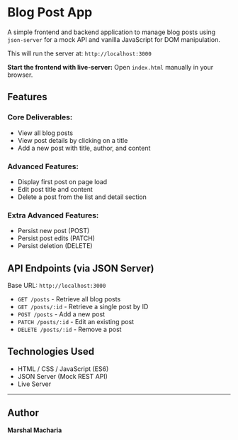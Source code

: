 # Blog Post App

A simple frontend and backend application to manage blog posts using `json-server` for a mock API and vanilla JavaScript for DOM manipulation.

   This will run the server at: `http://localhost:3000`

 **Start the frontend with live-server:**
   Open `index.html` manually in your browser.

## Features

### Core Deliverables:

* View all blog posts
* View post details by clicking on a title
* Add a new post with title, author, and content

### Advanced Features:

* Display first post on page load
* Edit post title and content
* Delete a post from the list and detail section

### Extra Advanced Features:

* Persist new post (POST)
* Persist post edits (PATCH)
* Persist deletion (DELETE)

## API Endpoints (via JSON Server)

Base URL: `http://localhost:3000`

* `GET /posts` - Retrieve all blog posts
* `GET /posts/:id` - Retrieve a single post by ID
* `POST /posts` - Add a new post
* `PATCH /posts/:id` - Edit an existing post
* `DELETE /posts/:id` - Remove a post


## Technologies Used

* HTML / CSS / JavaScript (ES6)
* JSON Server (Mock REST API)
* Live Server

---

## Author

**Marshal Macharia**
